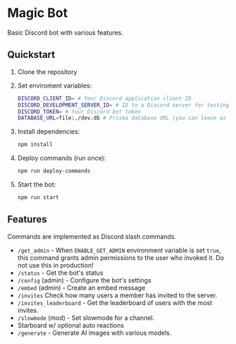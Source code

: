 # Magic Bot

Basic Discord bot with various features.

## Quickstart

1. Clone the repository
2. Set enviroment variables:

    ```bash
    DISCORD_CLIENT_ID= # Your Discord application client ID
    DISCORD_DEVELOPMENT_SERVER_ID= # ID to a Discord server for testing
    DISCORD_TOKEN= # Your Discord bot token
    DATABASE_URL=file:./dev.db # Prisma database URL (you can leave as is)
    ```

3. Install dependencies:

    ```bash
    npm install
    ```

4. Deploy commands (run once):

    ```bash
    npm run deploy-commands
    ```

5. Start the bot:

    ```bash
    npm run start
    ```

## Features

Commands are implemented as Discord slash commands.

- `/get_admin` - When `ENABLE_GET_ADMIN` environment variable is set `true`, this command grants admin permissions to the user who invoked it. Do not use this in production!
- `/status` - Get the bot's status
- `/config` (admin) - Configure the bot's settings
- `/embed` (admin) - Create an embed message
- `/invites` Check how many users a member has invited to the server.
- `/invites_leaderboard` - Get the leaderboard of users with the most invites.
- `/slowmode` (mod) - Set slowmode for a channel.
- Starboard w/ optional auto reactions
- `/generate` - Generate AI images with various models.